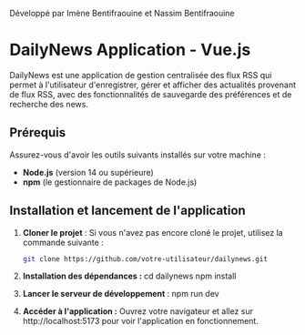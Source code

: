 Développé par Imène Bentifraouine et Nassim Bentifraouine

# DailyNews Application - Vue.js

DailyNews est une application de gestion centralisée des flux RSS qui permet à l'utilisateur d'enregistrer, gérer et afficher des actualités provenant de flux RSS, avec des fonctionnalités de sauvegarde des préférences et de recherche des news.

## Prérequis

Assurez-vous d'avoir les outils suivants installés sur votre machine :
- **Node.js** (version 14 ou supérieure)
- **npm** (le gestionnaire de packages de Node.js)

## Installation et lancement de l'application

1. **Cloner le projet** :
   Si vous n'avez pas encore cloné le projet, utilisez la commande suivante :
   ```bash
   git clone https://github.com/votre-utilisateur/dailynews.git

2. **Installation des dépendances :**
    cd dailynews
    npm install

3. **Lancer le serveur de développement** :
    npm run dev

4. **Accéder à l'application :**
    Ouvrez votre navigateur et allez sur http://localhost:5173 pour voir l'application en fonctionnement.

